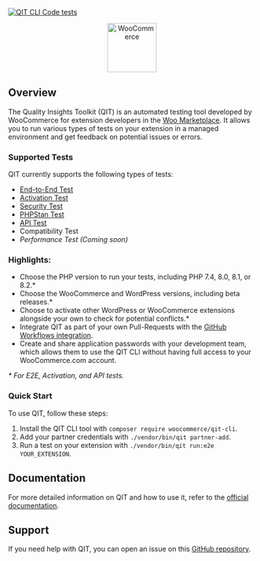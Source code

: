 [![QIT CLI Code tests](https://github.com/woocommerce/qit-cli/actions/workflows/code-tests.yml/badge.svg)](https://github.com/woocommerce/qit-cli/actions/workflows/code-tests.yml)

<p align="center"><img src="https://woocommerce.com/wp-content/themes/woo/images/logo-woocommerce-bubble.svg" alt="WooCommerce" style="width:100px;height:auto;"></p>

## Overview

The Quality Insights Toolkit (QIT) is an automated testing tool developed by WooCommerce for extension developers in the [Woo Marketplace](https://woocommerce.com/products/). It allows you to run various types of tests on your extension in a managed environment and get feedback on potential issues or errors.

### Supported Tests

QIT currently supports the following types of tests:

- [End-to-End Test](https://woocommerce.github.io/qit-documentation/#/test-types/e2e)
- [Activation Test](https://woocommerce.github.io/qit-documentation/#/test-types/activation)
- [Security Test](https://woocommerce.github.io/qit-documentation/#/test-types/security)
- [PHPStan Test](https://woocommerce.github.io/qit-documentation/#/test-types/phpstan)
- [API Test](https://woocommerce.github.io/qit-documentation/#/test-types/api)
- Compatibility Test
- _Performance Test (Coming soon)_

### Highlights:

- Choose the PHP version to run your tests, including PHP 7.4, 8.0, 8.1, or 8.2.*
- Choose the WooCommerce and WordPress versions, including beta releases.*
- Choose to activate other WordPress or WooCommerce extensions alongside your own to check for potential conflicts.*
- Integrate QIT as part of your own Pull-Requests with the [GitHub Workflows integration](https://woocommerce.github.io/qit-documentation/#/workflows/getting-started).
- Create and share application passwords with your development team, which allows them to use the QIT CLI without having full access to your WooCommerce.com account.

_* For E2E, Activation, and API tests._

### Quick Start

To use QIT, follow these steps:

1. Install the QIT CLI tool with `composer require woocommerce/qit-cli`.
2. Add your partner credentials with `./vendor/bin/qit partner-add`.
3. Run a test on your extension with `./vendor/bin/qit run:e2e YOUR_EXTENSION`.

## Documentation

For more detailed information on QIT and how to use it, refer to the [official documentation](https://woocommerce.github.io/qit-documentation/#/).

## Support

If you need help with QIT, you can open an issue on this [GitHub repository](https://github.com/woocommerce/qit-cli/issues/new).
